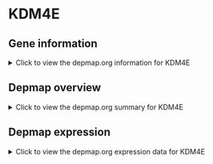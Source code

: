 <h1>KDM4E</h1>

<h2>Gene information</h2>
<details>
  <summary>Click to view the depmap.org information for KDM4E</summary>
  <iframe src="https://depmap.org/portal/gene/KDM4E?tab=about" style="border:none;width:100%;height:800px"></iframe>
</details>

<h2>Depmap overview</h2>
<details>
  <summary>Click to view the depmap.org summary for KDM4E</summary>
  <iframe src="https://depmap.org/portal/gene/KDM4E?tab=overview" style="border:none;width:100%;height:800px"></iframe>
</details>

<h2>Depmap expression</h2>
<details>
  <summary>Click to view the depmap.org expression data for KDM4E</summary>
  <iframe src="https://depmap.org/portal/gene/KDM4E?tab=characterization" style="border:none;width:100%;height:800px"></iframe>
</details>


<!--
<h2>Reactome Pathway diagram</h2>
PNAME
-->


